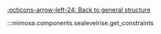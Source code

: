 [:octicons-arrow-left-24: Back to general structure](general.md)

:::mimosa.components.sealevelrise.get_constraints